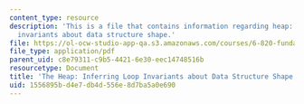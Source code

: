 ```yaml
---
content_type: resource
description: 'This is a file that contains information regarding heap: inferring loop
  invariants about data structure shape.'
file: https://ol-ocw-studio-app-qa.s3.amazonaws.com/courses/6-820-fundamentals-of-program-analysis-fall-2015/1556895bd4e7db4d556e8d7ba5a0e690_MIT6_820F15_L20.pdf
file_type: application/pdf
parent_uid: c8e79311-c9b5-4421-6e30-eec14748516b
resourcetype: Document
title: 'The Heap: Inferring Loop Invariants about Data Structure Shape, Lecture 20'
uid: 1556895b-d4e7-db4d-556e-8d7ba5a0e690
---
```

